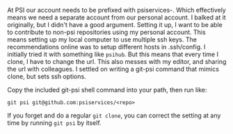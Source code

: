 At PSI our account needs to be prefixed with psiservices-. Which effectively
means we need a separate account from our personal account. I balked at it
originally, but I didn't have a good argument. Setting it up, I want to be able
to contribute to non-psi repositories using my personal account. This means
setting up my local computer to use multiple ssh keys. The recommendations
online was to setup different hosts in .ssh/config. I initially tried it with
something like `psihub`. But this means that every time I clone, I have to
change the url. This also messes with my editor, and sharing the url with
colleagues. I settled on writing a git-psi command that mimics clone, but sets
ssh options.

Copy the included git-psi shell command into your path, then run like:

	git psi git@github.com:psiservices/<repo>

If you forget and do a regular `git clone`, you can correct the setting at any time by running `git psi` by itself.
